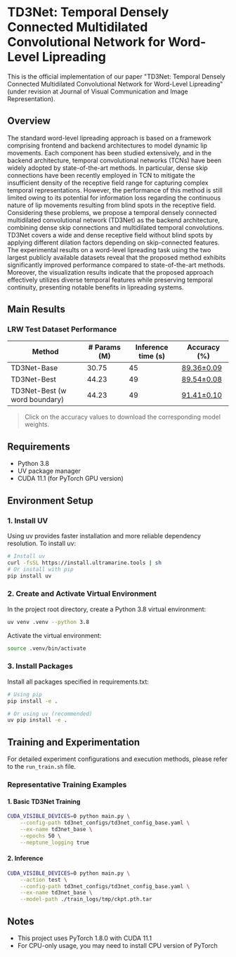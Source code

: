 # TD3Net: Temporal Densely Connected Multidilated Convolutional Network for Word-Level Lipreading

This is the official implementation of our paper "TD3Net: Temporal Densely Connected Multidilated Convolutional Network for Word-Level Lipreading" (under revision at Journal of Visual Communication and Image Representation).


## Overview

The standard word-level lipreading approach is based on a framework comprising frontend and backend architectures to model dynamic lip movements. Each component has been studied extensively, and in the backend architecture, temporal convolutional networks (TCNs) have been widely adopted by state-of-the-art methods. In particular, dense skip connections have been recently employed in TCN to mitigate the insufficient density of the receptive field range for capturing complex temporal representations. However, the performance of this method is still limited owing to its potential for information loss regarding the continuous nature of lip movements resulting from blind spots in the receptive field. Considering these problems, we propose a temporal densely connected multidilated convolutional network (TD3Net) as the backend architecture, combining dense skip connections and multidilated temporal convolutions. TD3Net covers a wide and dense receptive field without blind spots by applying different dilation factors depending on skip-connected features. The experimental results on a word-level lipreading task using the two largest publicly available datasets reveal that the proposed method exhibits significantly improved performance compared to state-of-the-art methods. Moreover, the visualization results indicate that the proposed approach effectively utilizes diverse temporal features while preserving temporal continuity, presenting notable benefits in lipreading systems.

## Main Results

### LRW Test Dataset Performance

| Method | # Params (M) | Inference time (s) | Accuracy (%) |
|--------|-------------|-------------------|--------------|
| TD3Net-Base | 30.75 | 45 | [89.36±0.09](https://huggingface.co/lbh-kor/TD3Net-weights/blob/main/td3net_base/ckpt.best.pth.tar) |
| TD3Net-Best | 44.23 | 49 | [89.54±0.08](https://huggingface.co/lbh-kor/TD3Net-weights/blob/main/td3net_best/ckpt.best.pth.tar) |
| TD3Net-Best (w word boundary) | 44.23 | 49 | [91.41±0.10](https://huggingface.co/lbh-kor/TD3Net-weights/blob/main/wb_td3net_best/ckpt.best.pth.tar) |

> Click on the accuracy values to download the corresponding model weights.

## Requirements
- Python 3.8
- UV package manager
- CUDA 11.1 (for PyTorch GPU version)

## Environment Setup

### 1. Install UV
Using uv provides faster installation and more reliable dependency resolution. To install uv:
```bash
# Install uv
curl -fsSL https://install.ultramarine.tools | sh
# Or install with pip
pip install uv
```

### 2. Create and Activate Virtual Environment
In the project root directory, create a Python 3.8 virtual environment:
```bash
uv venv .venv --python 3.8
```

Activate the virtual environment:
```bash
source .venv/bin/activate
```

### 3. Install Packages
Install all packages specified in requirements.txt:
```bash
# Using pip
pip install -e .

# Or using uv (recommended)
uv pip install -e .
```

## Training and Experimentation

For detailed experiment configurations and execution methods, please refer to the `run_train.sh` file.

### Representative Training Examples

#### 1. Basic TD3Net Training
```bash
CUDA_VISIBLE_DEVICES=0 python main.py \
    --config-path td3net_configs/td3net_config_base.yaml \
    --ex-name td3net_base \
    --epochs 50 \
    --neptune_logging true
```

#### 2. Inference
```bash
CUDA_VISIBLE_DEVICES=0 python main.py \
    --action test \
    --config-path td3net_configs/td3net_config_base.yaml \
    --ex-name td3net_base \
    --model-path ./train_logs/tmp/ckpt.pth.tar
```

## Notes
- This project uses PyTorch 1.8.0 with CUDA 11.1
- For CPU-only usage, you may need to install CPU version of PyTorch 